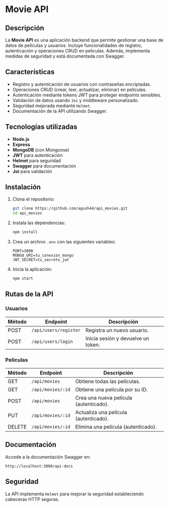 # Movie API

## Descripción

La **Movie API** es una aplicación backend que permite gestionar una base de datos de películas y usuarios. Incluye funcionalidades de registro, autenticación y operaciones CRUD en películas. Además, implementa medidas de seguridad y está documentada con Swagger.

## Características

- Registro y autenticación de usuarios con contraseñas encriptadas.
- Operaciones CRUD (crear, leer, actualizar, eliminar) en películas.
- Autenticación mediante tokens JWT para proteger endpoints sensibles.
- Validación de datos usando `Joi` y middleware personalizado.
- Seguridad mejorada mediante `Helmet`.
- Documentación de la API utilizando Swagger.

## Tecnologías utilizadas

- **Node.js**
- **Express**
- **MongoDB** (con Mongoose)
- **JWT** para autenticación
- **Helmet** para seguridad
- **Swagger** para documentación
- **Joi** para validación

## Instalación

1. Clona el repositorio:

   ```bash
   git clone https://github.com/agush44/api_movies.git
   cd api_movies
   ```

2. Instala las dependencias:

   ```bash
   npm install
   ```

3. Crea un archivo `.env` con las siguientes variables:

   ```env
   PORT=3000
   MONGO_URI=tu_conexion_mongo
   JWT_SECRET=tu_secreto_jwt
   ```

4. Inicia la aplicación:

   ```bash
   npm start
   ```

## Rutas de la API

### Usuarios

| Método | Endpoint          | Descripción                       |
|--------|-------------------|-----------------------------------|
| POST   | `/api/users/register` | Registra un nuevo usuario.       |
| POST   | `/api/users/login`    | Inicia sesión y devuelve un token.|

### Películas

| Método | Endpoint          | Descripción                          |
|--------|-------------------|--------------------------------------|
| GET    | `/api/movies`        | Obtiene todas las películas.         |
| GET    | `/api/movies/:id`    | Obtiene una película por su ID.      |
| POST   | `/api/movies`        | Crea una nueva película (autenticado).|
| PUT    | `/api/movies/:id`    | Actualiza una película (autenticado).|
| DELETE | `/api/movies/:id`    | Elimina una película (autenticado).  |

## Documentación

Accede a la documentación Swagger en:

```
http://localhost:3000/api-docs
```

## Seguridad

La API implementa `Helmet` para mejorar la seguridad estableciendo cabeceras HTTP seguras.
